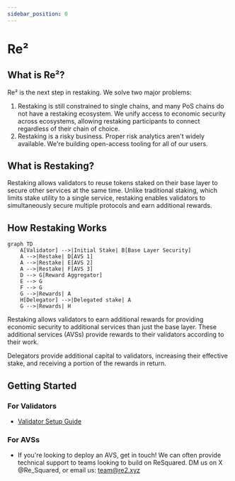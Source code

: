 ```yaml
---
sidebar_position: 0
---
```


# Re²

## What is Re²?

Re² is the next step in restaking. We solve two major problems:

1. Restaking is still constrained to single chains, and many PoS chains do not have a restaking ecosystem. We unify access to economic security across ecosystems, allowing restaking participants to connect regardless of their chain of choice.
2. Restaking is a risky business. Proper risk analytics aren't widely available. We're building open-access tooling for all of our users.

## What is Restaking?

Restaking allows validators to reuse tokens staked on their base layer to secure other services at the same time. Unlike traditional staking, which limits stake utility to a single service, restaking enables validators to simultaneously secure multiple protocols and earn additional rewards.

## How Restaking Works

```mermaid
graph TD
    A[Validator] -->|Initial Stake| B[Base Layer Security]
    A -->|Restake| D[AVS 1]
    A -->|Restake| E[AVS 2]
    A -->|Restake| F[AVS 3]
    D --> G[Reward Aggregator]
    E --> G
    F --> G
    G -->|Rewards| A
    H[Delegator] -->|Delegated stake| A
    G -->|Rewards| H
```

Restaking allows validators to earn additional rewards for providing economic security to additional services than just the base layer. These additional services (AVSs) provide rewards to their validators according to their work.

Delegators provide additional capital to validators, increasing their effective stake, and receiving a portion of the rewards in return.

## Getting Started

### For Validators

* [Validator Setup Guide](guides/platform-guides/validator-setup.md)

### For AVSs

* If you're looking to deploy an AVS, get in touch! We can often provide technical support to teams looking to build on ReSquared. DM us on X @Re\_Squared, or email us: team@re2.xyz
